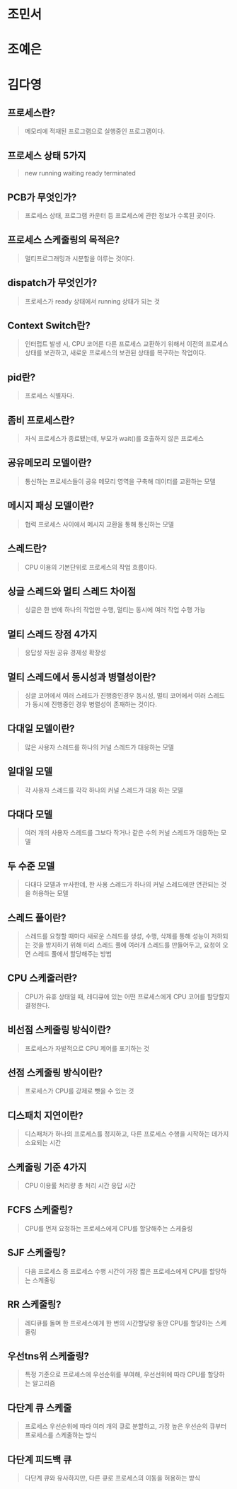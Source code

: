 # 조민서
# 조예은
# 김다영
## 프로세스란?
> 메모리에 적재된 프로그램으로 실행중인 프로그램이다.

## 프로세스 상태 5가지
> new
> running
> waiting
> ready
> terminated

## PCB가 무엇인가?
> 프로세스 상태, 프로그램 카운터 등 프로세스에 관한 정보가 수록된 곳이다.

## 프로세스 스케줄링의 목적은?
> 멀티프로그래밍과 시분할을 이루는 것이다.

## dispatch가 무엇인가?
> 프로세스가 ready 상태에서 running 상태가 되는 것

## Context Switch란?
> 인터럽트 발생 시, CPU 코어른 다른 프로세스 교환하기 위해서 이전의 프로세스 상태를 보관하고, 새로운 프로세스의 보관된 상태를 복구하는 작업이다.

## pid란?
> 프로세스 식별자다.

## 좀비 프로세스란?
> 자식 프로세스가 종료됐는데, 부모가 wait()를 호출하지 않은 프로세스

## 공유메모리 모델이란?
> 통신하는 프로세스들이 공유 메모리 영역을 구축해 데이터를 교환하는 모델

## 메시지 패싱 모델이란?
> 협력 프로세스 사이에서 메시지 교환을 통해 통신하는 모델

## 스레드란?
> CPU 이용의 기본단위로 프로세스의 작업 흐름이다.

## 싱글 스레드와 멀티 스레드 차이점
> 싱글은 한 번에 하나의 작업만 수행, 멀티는 동시에 여러 작업 수행 가능

## 멀티 스레드 장점 4가지
> 응답성
> 자원 공유
> 경제성
> 확장성

## 멀티 스레드에서 동시성과 병렬성이란?
> 싱글 코어에서 여러 스레드가 진행중인경우 동시성, 멀티 코어에서 여러 스레드가 동시에 진행중인 경우 병렬성이 존재하는 것이다.

## 다대일 모델이란?
> 많은 사용자 스레드를 하나의 커널 스레드가 대응하는 모델
## 일대일 모델
> 각 사용자 스레드를 각각 하나의 커널 스레드가 대응 하는 모델
## 다대다 모델
> 여러 개의 사용자 스레드를 그보다 작거나 같은 수의 커널 스레드가 대응하는 모델
## 두 수준 모델
> 다대다 모델과 ㅠ사한데, 한 사용 스레드가 하나의 커널 스레드에만 연관되는 것을 허용하는 모델

## 스레드 풀이란?
> 스레드를 요청할 때마다 새로운 스레드를 생성, 수행, 삭제를 통해 성능이 저하되는 것을 방지하기 위해 미리 스레드 풀에 여러개 스레드를 만들어두고, 요청이 오면 스레드 풀에서 할당해주는 방법

## CPU 스케줄러란?
> CPU가 유휴 상태일 때, 레디큐에 있는 어떤 프로세스에게 CPU 코어를 할당할지 결정한다.

## 비선점 스케줄링 방식이란?
> 프로세스가 자발적으로 CPU 제어를 포기하는 것

## 선점 스케줄링 방식이란?
> 프로세스가 CPU를 강제로 뺏을 수 있는 것

## 디스패치 지연이란?
> 디스패처가 하나의 프로세스를 정지하고, 다른 프로세스 수행을 시작하는 데가지 소요되는 시간

## 스케줄링 기준 4가지
> CPU 이용률
> 처리량
> 총 처리 시간
> 응답 시간

## FCFS 스케줄링?
> CPU를 먼저 요청하는 프로세스에게 CPU를 할당해주는 스케줄링

## SJF 스케줄링?
> 다음 프로세스 중 프로세스 수행 시간이 가장 짧은 프로세스에게 CPU를 할당하는 스케줄링

## RR 스케줄링?
> 레디큐를 돌며 한 프로세스에게 한 번의 시간할당량 동안 CPU를 할당하는 스케줄링

## 우선tns위 스케줄링?
> 특정 기준으로 프로세스에 우선순위를 부여해, 우선선위에 따라 CPU를 할당하는 알고리즘

## 다단계 큐 스케줄
> 프로세스 우선순위에 따라 여러 개의 큐로 분할하고, 가장 높은 우선순의 큐부터 프로세스를 스케줄하는 방식

## 다단계 피드백 큐
> 다단계 큐와 유사하지만, 다른 큐로 프로세스의 이동을 허용하는 방식

